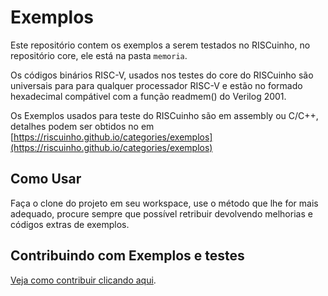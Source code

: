 # Exemplos

Este repositório contem os exemplos a serem testados no RISCuinho, no repositório core, ele está na pasta `memoria`.

Os códigos binários RISC-V, usados nos testes do core do RISCuinho são universais para para qualquer processador RISC-V  e estão no formado hexadecimal compátivel com a função readmem() do Verilog 2001.

Os Exemplos usados para teste do RISCuinho são em assembly ou C/C++, detalhes podem ser obtidos no em [https://riscuinho.github.io/categories/exemplos](https://riscuinho.github.io/categories/exemplos)

## Como Usar

Faça o clone do projeto em seu workspace, use o método que lhe for mais adequado, procure sempre que possível retribuir devolvendo melhorias e códigos extras de exemplos.


## Contribuindo com Exemplos e testes

[Veja como contribuir clicando aqui](CONTRIBUTING.md).
